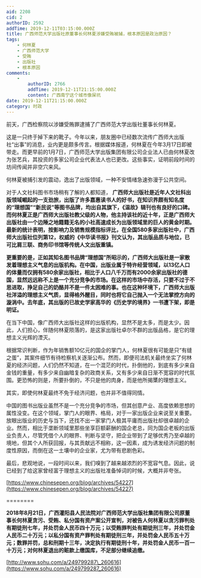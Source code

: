 ```yaml
---
aid: 2208
cid: 2
authorID: 2592
addTime: 2019-12-11T03:15:00.000Z
title: 广西师范大学出版社原董事长何林夏涉嫌受贿被捕，根本原因是政治原因？
tags:
    - 何林夏
    - 广西师范大学
    - 受贿
    - 出版社
    - 根本原因
comments:
    -
        authorID: 2766
        addTime: 2019-12-11T21:15:00.000Z
        content: 广西南宁这个城市像屎坑
date: 2019-12-11T21:15:00.000Z
category: 时政
---
```


前天，广西检察院以涉嫌受贿罪逮捕了广西师范大学出版社董事长何林夏。

这是一只终于掉下来的靴子。今年以来，朋友圈中已经数次流传广西师大出版社“出事”的消息，业内更是颇多传言。根据媒体报道，何林夏在今年3月17日即被带走。而更早前的1月7日，广西师范大学出版集团有限公司企业法人已由何林夏改为张艺兵，其投资的多家公司企业代表法人也已更改。这些事实，证明前段时间的坊间传闻并非空穴来风。

何林夏被捕引发的震动，逸出了出版领域，一种不安情绪急速弥漫于公共空间。

对于人文社科图书市场稍有了解的人都知道， **广西师大出版社是近年人文社科出版领域崛起的一支劲旅，出版了许多嘉惠读书人的好书，在知识界颇有知名度的“理想国”“新民说”等图书品牌，均出自其旗下，《温故》辑刊也有良好的口碑。而何林夏正是广西师大出版社教父级的人物，他主持该社的近十年，正是广西师大出版社由一个边陲之地籍籍无名的小社高速成长为出版领域里的巨人的黄金时期。最新的统计表明，按影响力及销售规模指标评比，在全国580多家出版社中，广西师大出版社位列第12，权威的《中华读书报》刊文认为，其出版品质与地位，已可比肩三联、商务印书馆等传统人文出版重镇。**

**更重要的是，正如其知名图书品牌“理想国”所昭示的，广西师大出版社是一家散发着理想主义气息的出版机构。在中国，出版业属于特许经营领域，以13亿人口的体量而仅拥有580余家出版社，相比于人口八千万而有2000余家出版社的德国，显然远远称不上是一个充分竞争的市场。在这样的市场中存活，只要不过于不思进取，挣足自己的奶酪并不是一件太困难的事。也在这种环境下，广西师大出版社洋溢的理想主义气质，显得格外醒目，同时也将它自己抛入一个无法掌控方向的漩涡中。去年底，其出版的已故史学家高华的《历史学的境界》一书遭下架，即是明证。**

在当下中国，像广西师大出版社这样的出版机构，显然不是太多，而是太少。因此，人们担心，伴随何林夏陨落的，是这家出版社卓尔不群的出版品格，是它的理想主义光辉的湮灭。

根据常识判断，作为年销售额10亿元的国企的掌门人，何林夏很有可能是只“有缝之蛋”，其案件细节有待检察机关逐渐公布。然而，即便司法机关最终坐实了何林夏的经济问题，人们仍然不知道，在一个混茫的时代，扑倒他的，到底有多少来自金钱的重量，有多少来自幽暗复杂的政商关系，又有多少来自日渐不宽容的时代氛围。更恐怖的则是，所要扑倒的，不只是他的肉身，而是他所揭橥的理想主义。

其实，即使何林夏最终不免于经济问题，也并非不值得同情。

中国的图书出版业虽然不是一个充分竞争的市场，但其创意产业、高度依赖思想的属性没变。在这个领域，掌门人的眼界、格局，对于一家出版企业来说至关重要。放眼出版业的历史与当下，还找不出一家掌门人极其平庸而出版社却很卓越的企业。然而，相比于垄断领域里那些坐享巨额薪酬的国企老总，同为国企老板的出版业负责人，尽管凭借个人的眼界、判断与坚守，把企业带到了足够优秀乃至卓越的境地，但其个人所获回报，与其贡献远不相称，这一因素，成为诱发经济问题的制度性原因，而倒在这一土壤中的企业家，尤为带有悲剧色彩。

最后，悲观地说，一段时间以来，我们嗅到了越来越浓烈的不宽容气息。因此，说已经到了给这家曾经富于理想主义的出版社准备悼词的时候，大概并非夸张。

[https://www.chinesepen.org/blog/archives/54227](https://www.chinesepen.org/blog/archives/54227)

\========

**2018年8月21日，广西灌阳县人民法院对广西师范大学出版社集团有限公司原董事长何林夏贪污、受贿、私分国有资产案公开宣判，对被告人何林夏以贪污罪判处有期徒刑七年，并处罚金人民币四十万元；以受贿罪判处有期徒刑三年，并处罚金人民币二十万元；以私分国有资产罪判处有期徒刑三年，并处罚金人民币五十万元；数罪并罚，总和刑期十三年，决定执行有期徒刑十年，并处罚金人民币一百一十万元；对何林夏退出的赃款上缴国库，不足部分继续追缴。**

[http://www.sohu.com/a/249799287\_260616](https://www.sohu.com/a/249799287_260616)
